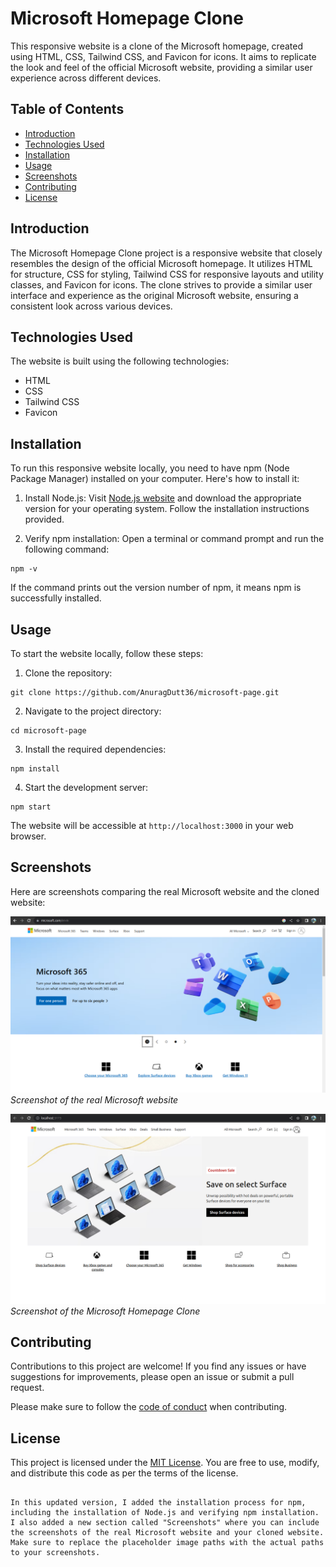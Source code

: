 # Microsoft Homepage Clone

This responsive website is a clone of the Microsoft homepage, created using HTML, CSS, Tailwind CSS, and Favicon for icons. It aims to replicate the look and feel of the official Microsoft website, providing a similar user experience across different devices.

## Table of Contents

- [Introduction](#introduction)
- [Technologies Used](#technologies-used)
- [Installation](#installation)
- [Usage](#usage)
- [Screenshots](#screenshots)
- [Contributing](#contributing)
- [License](#license)

## Introduction

The Microsoft Homepage Clone project is a responsive website that closely resembles the design of the official Microsoft homepage. It utilizes HTML for structure, CSS for styling, Tailwind CSS for responsive layouts and utility classes, and Favicon for icons. The clone strives to provide a similar user interface and experience as the original Microsoft website, ensuring a consistent look across various devices.

## Technologies Used

The website is built using the following technologies:

- HTML
- CSS
- Tailwind CSS
- Favicon

## Installation

To run this responsive website locally, you need to have npm (Node Package Manager) installed on your computer. Here's how to install it:

1. Install Node.js: Visit [Node.js website](https://nodejs.org/) and download the appropriate version for your operating system. Follow the installation instructions provided.

2. Verify npm installation: Open a terminal or command prompt and run the following command:

```shell
npm -v
```

   If the command prints out the version number of npm, it means npm is successfully installed.

## Usage

To start the website locally, follow these steps:

1. Clone the repository:

```shell
git clone https://github.com/AnuragDutt36/microsoft-page.git
```

2. Navigate to the project directory:

```shell
cd microsoft-page
```

3. Install the required dependencies:

```shell
npm install
```

4. Start the development server:

```shell
npm start
```

   The website will be accessible at `http://localhost:3000` in your web browser.

## Screenshots

Here are screenshots comparing the real Microsoft website and the cloned website:

![Real Microsoft Website](screenshots/microsoft-pages.png)
*Screenshot of the real Microsoft website*

![Microsoft Homepage Clone](screenshots/microsoft-clone-page.png)
*Screenshot of the Microsoft Homepage Clone*

## Contributing

Contributions to this project are welcome! If you find any issues or have suggestions for improvements, please open an issue or submit a pull request.

Please make sure to follow the [code of conduct](CODE_OF_CONDUCT.md) when contributing.

## License

This project is licensed under the [MIT License](LICENSE). You are free to use, modify, and distribute this code as per the terms of the license.
```

In this updated version, I added the installation process for npm, including the installation of Node.js and verifying npm installation. I also added a new section called "Screenshots" where you can include the screenshots of the real Microsoft website and your cloned website. Make sure to replace the placeholder image paths with the actual paths to your screenshots.
